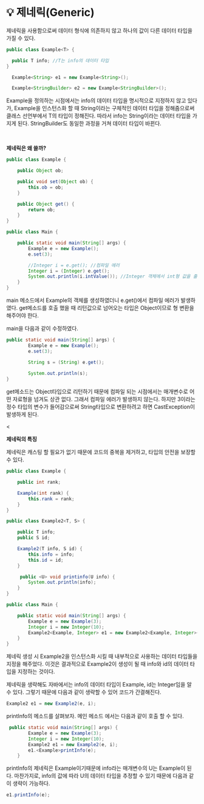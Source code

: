 # 💡 **제네릭(Generic)**

제네릭을 사용함으로써 데이터 형식에 의존하지 않고 하나의 값이 다른 데이터 타입을 가질 수 있다.

```java
public class Example<T> {

  public T info; //T는 info의 데이터 타입
}

  Example<String> e1 = new Example<String>();

  Example<StringBuilder> e2 = new Example<StringBuilder>();
```

Example을 정의하는 시점에서는 info의 데이터 타입을 명시적으로 지정하지 않고 있다가,  Example을 인스턴스화 할 때 String이라는 구체적인 데이터 타입을 정해줌으로써 클래스 선언부에서 T의 타입이 정해진다. 따라서 info는 String이라는 데이터 타입을 가지게 된다. StringBuilder도 동일한 과정을 거쳐 데이터 타입이 바뀐다.

<br>

**제네릭은 왜 쓸까?**

```java
public class Example {

    public Object ob;

    public void set(Object ob) {
        this.ob = ob;
    }

    public Object get() {
        return ob;
    }
}

public class Main {

    public static void main(String[] args) {
        Example e = new Example();
        e.set(3);

        //Integer i = e.get(); //컴파일 에러
        Integer i = (Integer) e.get();
        System.out.println(i.intValue()); //Integer 객체에서 int형 값을 출력
    }
}
```

main 메소드에서 Example의 객체를 생성하였더니 e.get()에서 컴파일 에러가 발생하였다. get메소드를 호출 했을 때 리턴값으로 넘어오는 타입은 Object이므로 형 변환을 해주어야 한다.

main을 다음과 같이 수정하였다.

```java
public static void main(String[] args) {
        Example e = new Example();
        e.set(3);

        String s = (String) e.get();
        
        System.out.println(s);
}
```

get메소드는 Object타입으로 리턴하기 때문에 컴파일 되는 시점에서는 매개변수로 어떤 자료형을 넘겨도 상관 없다. 그래서 컴파일 에러가 발생하지 않는다. 하지만 3이라는 정수 타입의 변수가 들어감으로써 String타입으로 변환하려고 하면 CastException이 발생하게 된다.

<

**제네릭의 특징**

제네릭은 캐스팅 할 필요가 없기 때문에 코드의 중복을 제거하고, 타입의 안전을 보장할 수 있다.

```java
public class Example {

    public int rank;

    Example(int rank) {
        this.rank = rank;
    }
}

public class Example2<T, S> {

    public T info;
    public S id;

    Example2(T info, S id) {
        this.info = info;
        this.id = id;
    }

     public <U> void printinfo(U info) {
        System.out.println(info);
    }
}

public class Main {

    public static void main(String[] args) {
        Example e = new Example(3);
        Integer i = new Integer(10);
        Example2<Example, Integer> e1 = new Example2<Example, Integer>(e, i);
    }
}
```

제네릭 생성 시 Example2을 인스턴스화 시킬 때 내부적으로 사용하는 데이터 타입들을 지정을 해주었다. 이것은 결과적으로 Example2이 생성이 될 때 info와 id의 데이터 타입을 지정하는 것이다. 

제네릭을 생략해도 자바에서는 info의 데이터 타입이 Example, id는 Integer임을 알 수 있다. 그렇기 때문에 다음과 같이 생략할 수 있어 코드가 간결해진다.


```java
Example2 e1 = new Example2(e, i);
```

printInfo의 메소드를 살펴보자. 메인 메소드 에서는 다음과 같이 호출 할 수 있다.

```java
 public static void main(String[] args) {
        Example e = new Example(3);
        Integer i = new Integer(10);
        Example2 e1 = new Example2(e, i);
        e1.<Example>printInfo(e);
    }

```

printInfo의 제네릭은 Example이기때문에 info라는 매개변수의 U는 Example이 된다. 마찬가지로, info의 값에 따라 U의 데이터 타입을 추정할 수 있기 때문에 다음과 같이 생략이 가능하다.


```java
e1.printInfo(e);
```
